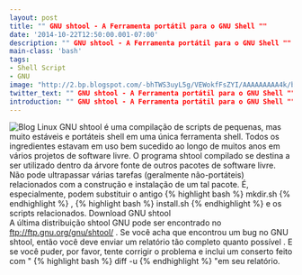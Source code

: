 ```yaml
---
layout: post
title: "" GNU shtool - A Ferramenta portátil para o GNU Shell ""
date: '2014-10-22T12:50:00.001-07:00'
description: "" GNU shtool - A Ferramenta portátil para o GNU Shell ""
main-class: 'bash'
tags:
- Shell Script
- GNU
image: "http://2.bp.blogspot.com/-bhTWS3uyL5g/VEWokfFsZYI/AAAAAAAAA4k/bkClQTkkiB8/s72-c/shtool.jpg"
twitter_text: "" GNU shtool - A Ferramenta portátil para o GNU Shell ""
introduction: "" GNU shtool - A Ferramenta portátil para o GNU Shell ""
---
```

![Blog Linux](http://2.bp.blogspot.com/-bhTWS3uyL5g/VEWokfFsZYI/AAAAAAAAA4k/bkClQTkkiB8/s320/shtool.jpg "Blog Linux")
GNU shtool é uma compilação de scripts de pequenas, mas muito estáveis ​​e portáteis shell em uma única ferramenta shell.  Todos os ingredientes estavam em uso bem sucedido ao longo de muitos anos em vários projetos de software livre.  O programa shtool compilado se destina a ser utilizado dentro da árvore fonte de outros pacotes de software livre.  Não pode ultrapassar várias tarefas (geralmente não-portáteis) relacionados com a construção e instalação de um tal pacote.  É, especialmente, podem substituir o antigo {% highlight bash %}
mkdir.sh
{% endhighlight %} , {% highlight bash %}
install.sh
{% endhighlight %} e os scripts relacionados.
 Download GNU shtool   
 A última distribuição shtool GNU pode ser encontrado no ftp://ftp.gnu.org/gnu/shtool/ .  Se você acha que encontrou um bug no GNU shtool, então você deve enviar um relatório tão completo quanto possível  .  E se você puder, por favor, tente corrigir o problema e inclui um conserto feito com " {% highlight bash %}
diff -u
{% endhighlight %} "em seu relatório. 
